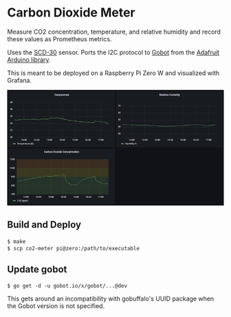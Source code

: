 # Carbon Dioxide Meter

Measure CO2 concentration, temperature, and relative humidity
and record these values as Prometheus metrics.

Uses the [SCD-30](https://www.adafruit.com/product/4867) sensor.
Ports the I2C protocol to [Gobot](https://gobot.io/) from the
[Adafruit Arduino library](https://github.com/adafruit/Adafruit_SCD30).

This is meant to be deployed on a Raspberry Pi Zero W and
visualized with Grafana.

![Screenshot showing temperature, humidity, and CO2 concentration.](https://github.com/quells/co2-meter/blob/main/Grafana%20Screenshot.png?raw=true)

## Build and Deploy

```
$ make
$ scp co2-meter pi@zero:/path/to/executable
```

## Update gobot

```
$ go get -d -u gobot.io/x/gobot/...@dev
```

This gets around an incompatibility with gobuffalo's UUID package
when the Gobot version is not specified.
